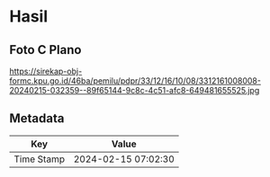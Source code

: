 # Hasil

## Foto C Plano

https://sirekap-obj-formc.kpu.go.id/46ba/pemilu/pdpr/33/12/16/10/08/3312161008008-20240215-032359--89f65144-9c8c-4c51-afc8-649481655525.jpg


## Metadata

| Key        | Value               |
| ---------- | ------------------- |
| Time Stamp | 2024-02-15 07:02:30 |



